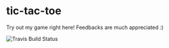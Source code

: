 # tic-tac-toe
Try out my game right here! Feedbacks are much appreciated :)

![Travis Build Status](https://img.shields.io/travis/USER/REPO.svg)
